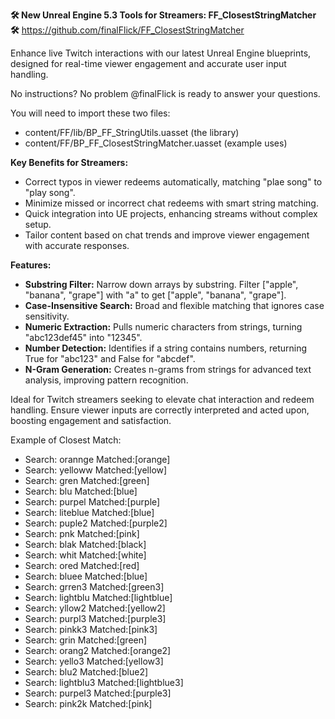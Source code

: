 **🛠 New Unreal Engine 5.3 Tools for Streamers: FF_ClosestStringMatcher 🛠**
https://github.com/finalFlick/FF_ClosestStringMatcher

Enhance live Twitch interactions with our latest Unreal Engine blueprints, designed for real-time viewer engagement and accurate user input handling.

No instructions? No problem @finalFlick is ready to answer your questions.

You will need to import these two files:
- content/FF/lib/BP_FF_StringUtils.uasset (the library)
- content/FF/BP_FF_ClosestStringMatcher.uasset (example uses)

**Key Benefits for Streamers:**
- Correct typos in viewer redeems automatically, matching "plae song" to "play song".
- Minimize missed or incorrect chat redeems with smart string matching.
- Quick integration into UE projects, enhancing streams without complex setup.
- Tailor content based on chat trends and improve viewer engagement with accurate responses.

**Features:**
- **Substring Filter:** Narrow down arrays by substring. Filter ["apple", "banana", "grape"] with "a" to get ["apple", "banana", "grape"].
- **Case-Insensitive Search:** Broad and flexible matching that ignores case sensitivity.
- **Numeric Extraction:** Pulls numeric characters from strings, turning "abc123def45" into "12345".
- **Number Detection:** Identifies if a string contains numbers, returning True for "abc123" and False for "abcdef".
- **N-Gram Generation:** Creates n-grams from strings for advanced text analysis, improving pattern recognition.

Ideal for Twitch streamers seeking to elevate chat interaction and redeem handling. Ensure viewer inputs are correctly interpreted and acted upon, boosting engagement and satisfaction.

Example of Closest Match:
- Search: orannge Matched:[orange]
- Search: yelloww Matched:[yellow]
- Search: gren Matched:[green]
- Search: blu Matched:[blue]
- Search: purpel Matched:[purple]
- Search: liteblue Matched:[blue]
- Search: puple2 Matched:[purple2]
- Search: pnk Matched:[pink]
- Search: blak Matched:[black]
- Search: whit Matched:[white]
- Search: ored Matched:[red]
- Search: bluee Matched:[blue]
- Search: grren3 Matched:[green3]
- Search: lightblu Matched:[lightblue]
- Search: yllow2 Matched:[yellow2]
- Search: purpl3 Matched:[purple3]
- Search: pinkk3 Matched:[pink3]
- Search: grin Matched:[green]
- Search: orang2 Matched:[orange2]
- Search: yello3 Matched:[yellow3]
- Search: blu2 Matched:[blue2]
- Search: lightblu3 Matched:[lightblue3]
- Search: purpel3 Matched:[purple3]
- Search: pink2k Matched:[pink]
